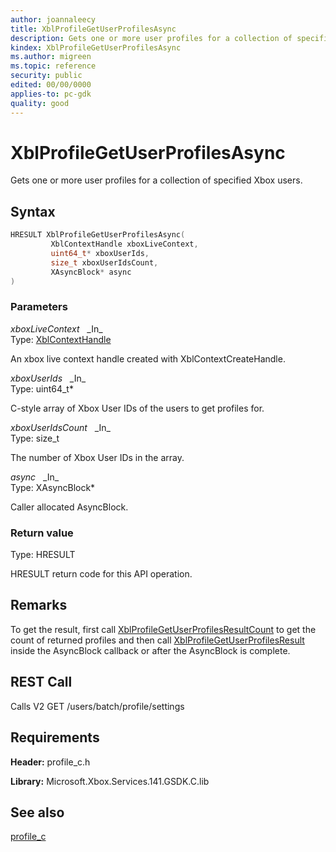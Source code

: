```yaml
---
author: joannaleecy
title: XblProfileGetUserProfilesAsync
description: Gets one or more user profiles for a collection of specified Xbox users.
kindex: XblProfileGetUserProfilesAsync
ms.author: migreen
ms.topic: reference
security: public
edited: 00/00/0000
applies-to: pc-gdk
quality: good
---
```


# XblProfileGetUserProfilesAsync  

Gets one or more user profiles for a collection of specified Xbox users.  

## Syntax  
  
```cpp
HRESULT XblProfileGetUserProfilesAsync(  
         XblContextHandle xboxLiveContext,  
         uint64_t* xboxUserIds,  
         size_t xboxUserIdsCount,  
         XAsyncBlock* async  
)  
```  
  
### Parameters  
  
*xboxLiveContext* &nbsp;&nbsp;\_In\_  
Type: [XblContextHandle](../../types_c/handles/xblcontexthandle.md)  
  
An xbox live context handle created with XblContextCreateHandle.  
  
*xboxUserIds* &nbsp;&nbsp;\_In\_  
Type: uint64_t*  
  
C-style array of Xbox User IDs of the users to get profiles for.  
  
*xboxUserIdsCount* &nbsp;&nbsp;\_In\_  
Type: size_t  
  
The number of Xbox User IDs in the array.  
  
*async* &nbsp;&nbsp;\_In\_  
Type: XAsyncBlock*  
  
Caller allocated AsyncBlock.  
  
  
### Return value  
Type: HRESULT
  
HRESULT return code for this API operation.
  
## Remarks  
  
To get the result, first call [XblProfileGetUserProfilesResultCount](xblprofilegetuserprofilesresultcount.md) to get the count of returned profiles and then call [XblProfileGetUserProfilesResult](xblprofilegetuserprofilesresult.md) inside the AsyncBlock callback or after the AsyncBlock is complete.
  
## REST Call  
  
Calls V2 GET /users/batch/profile/settings
  
## Requirements  
  
**Header:** profile_c.h
  
**Library:** Microsoft.Xbox.Services.141.GSDK.C.lib
  
## See also  
[profile_c](../profile_c_members.md)  
  
  